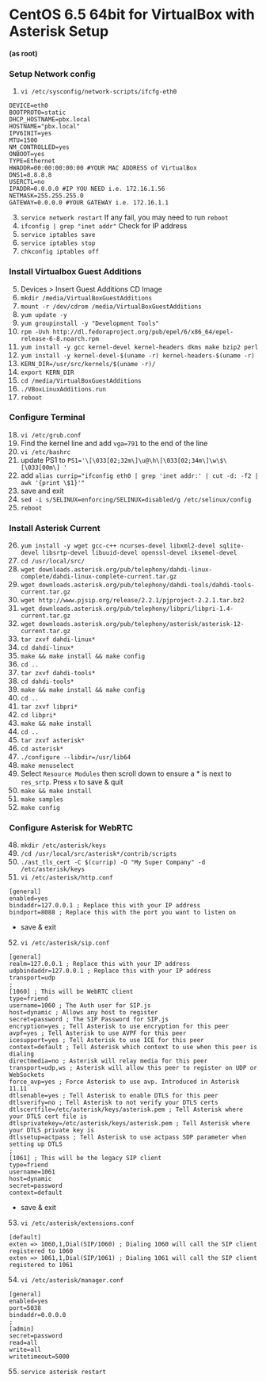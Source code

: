 # CentOS 6.5 64bit for VirtualBox with Asterisk Setup

__(as root)__

### Setup Network config
1. `vi /etc/sysconfig/network-scripts/ifcfg-eth0`
```
DEVICE=eth0
BOOTPROTO=static
DHCP_HOSTNAME=pbx.local
HOSTNAME="pbx.local"
IPV6INIT=yes
MTU=1500
NM_CONTROLLED=yes
ONBOOT=yes
TYPE=Ethernet
HWADDR=00:00:00:00:00 #YOUR MAC ADDRESS of VirtualBox
DNS1=8.8.8.8
USERCTL=no
IPADDR=0.0.0.0 #IP YOU NEED i.e. 172.16.1.56
NETMASK=255.255.255.0
GATEWAY=0.0.0.0 #YOUR GATEWAY i.e. 172.16.1.1
```
3. `service network restart` If any fail, you may need to run `reboot`
4. `ifconfig | grep "inet addr"` Check for IP address
5. `service iptables save`
6. `service iptables stop`
7. `chkconfig iptables off`

### Install Virtualbox Guest Additions
5. Devices > Insert Guest Additions CD Image
6. `mkdir /media/VirtualBoxGuestAdditions`
7. `mount -r /dev/cdrom /media/VirtualBoxGuestAdditions`
8. `yum update -y`
9. `yum groupinstall -y "Development Tools"`
10. `rpm -Uvh http://dl.fedoraproject.org/pub/epel/6/x86_64/epel-release-6-8.noarch.rpm`
11. `yum install -y gcc kernel-devel kernel-headers dkms make bzip2 perl`
12. `yum install -y kernel-devel-$(uname -r) kernel-headers-$(uname -r)`
13. `KERN_DIR=/usr/src/kernels/$(uname -r)/`
14. `export KERN_DIR`
15. `cd /media/VirtualBoxGuestAdditions`
16. `./VBoxLinuxAdditions.run`
17. `reboot`

### Configure Terminal
18. `vi /etc/grub.conf`
19. Find the kernel line and add `vga=791` to the end of the line
20. `vi /etc/bashrc`
21. update PS1 to `PS1='\[\033[02;32m\]\u@\h\[\033[02;34m\]\w\$\[\033[00m\] '`
22. add `alias currip="ifconfig eth0 | grep 'inet addr:' | cut -d: -f2 | awk '{print \$1}'"`
23. save and exit
24. `sed -i s/SELINUX=enforcing/SELINUX=disabled/g /etc/selinux/config`
25. `reboot`

### Install Asterisk Current
26. `yum install -y wget gcc-c++ ncurses-devel libxml2-devel sqlite-devel libsrtp-devel libuuid-devel openssl-devel iksemel-devel`
27. `cd /usr/local/src/`
28. `wget downloads.asterisk.org/pub/telephony/dahdi-linux-complete/dahdi-linux-complete-current.tar.gz`
28. `wget downloads.asterisk.org/pub/telephony/dahdi-tools/dahdi-tools-current.tar.gz`
29. `wget http://www.pjsip.org/release/2.2.1/pjproject-2.2.1.tar.bz2`
29. `wget downloads.asterisk.org/pub/telephony/libpri/libpri-1.4-current.tar.gz`
30. `wget downloads.asterisk.org/pub/telephony/asterisk/asterisk-12-current.tar.gz`
31. `tar zxvf dahdi-linux*`
32. `cd dahdi-linux*`
33. `make && make install && make config`
34. `cd ..`
35. `tar zxvf dahdi-tools*`
36. `cd dahdi-tools*`
37. `make && make install && make config`
38. `cd ..`
36. `tar zxvf libpri*`
37. `cd libpri*`
38. `make && make install`
39. `cd ..`
40. `tar zxvf asterisk*`
41. `cd asterisk*`
42. `./configure --libdir=/usr/lib64`
43. `make menuselect`
44. Select `Resource Modules` then scroll down to ensure a * is next to `res_srtp`. Press `x` to save & quit
45. `make && make install`
46. `make samples`
47. `make config`

### Configure Asterisk for WebRTC
48. `mkdir /etc/asterisk/keys`
49. `/cd /usr/local/src/asterisk*/contrib/scripts`
50. `./ast_tls_cert -C $(currip) -O "My Super Company" -d /etc/asterisk/keys`
51. `vi /etc/asterisk/http.conf`
```
[general]
enabled=yes
bindaddr=127.0.0.1 ; Replace this with your IP address
bindport=8088 ; Replace this with the port you want to listen on
```
  * save & exit
52. `vi /etc/asterisk/sip.conf`
```
[general]
realm=127.0.0.1 ; Replace this with your IP address
udpbindaddr=127.0.0.1 ; Replace this with your IP address
transport=udp
;
[1060] ; This will be WebRTC client
type=friend
username=1060 ; The Auth user for SIP.js
host=dynamic ; Allows any host to register
secret=password ; The SIP Password for SIP.js
encryption=yes ; Tell Asterisk to use encryption for this peer
avpf=yes ; Tell Asterisk to use AVPF for this peer
icesupport=yes ; Tell Asterisk to use ICE for this peer
context=default ; Tell Asterisk which context to use when this peer is dialing
directmedia=no ; Asterisk will relay media for this peer
transport=udp,ws ; Asterisk will allow this peer to register on UDP or WebSockets
force_avp=yes ; Force Asterisk to use avp. Introduced in Asterisk 11.11
dtlsenable=yes ; Tell Asterisk to enable DTLS for this peer
dtlsverify=no ; Tell Asterisk to not verify your DTLS certs
dtlscertfile=/etc/asterisk/keys/asterisk.pem ; Tell Asterisk where your DTLS cert file is
dtlsprivatekey=/etc/asterisk/keys/asterisk.pem ; Tell Asterisk where your DTLS private key is
dtlssetup=actpass ; Tell Asterisk to use actpass SDP parameter when setting up DTLS
;
[1061] ; This will be the legacy SIP client
type=friend
username=1061
host=dynamic
secret=password
context=default
```
  * save & exit
53. `vi /etc/asterisk/extensions.conf`
```
[default]
exten => 1060,1,Dial(SIP/1060) ; Dialing 1060 will call the SIP client registered to 1060
exten => 1061,1,Dial(SIP/1061) ; Dialing 1061 will call the SIP client registered to 1061
```
54. `vi /etc/asterisk/manager.conf`
```
[general]
enabled=yes
port=5038
bindaddr=0.0.0.0
;
[admin]
secret=password
read=all
write=all
writetimeout=5000
```
55. `service asterisk restart`
